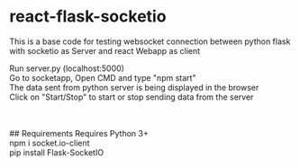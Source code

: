 # react-flask-socketio
This is a base code for testing websocket connection between python flask with socketio as Server and react Webapp as client

Run server.py (localhost:5000) <br />
Go to socketapp, Open CMD and type "npm start" <br />
The data sent from python server is being displayed in the browser <br />
Click on "Start/Stop" to start or stop sending data from the server <br />

<br />
<br />
## Requirements
Requires Python 3+
<br />
npm i socket.io-client <br />
pip install Flask-SocketIO
